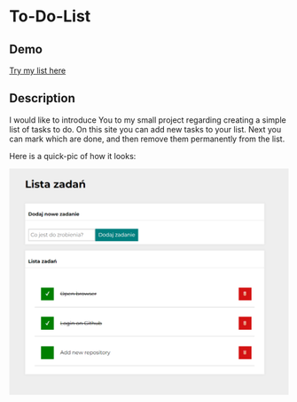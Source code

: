 # To-Do-List

## Demo
[Try my list here](https://mikolajklosek.github.io/To-Do-List/)

## Description
I would like to introduce You to my small project regarding creating a simple list of tasks to do. On this site you can add new tasks to your list. Next you can mark which are done, and then remove them permanently from the list.

Here is a quick-pic of how it looks:

![Pic](https://github.com/MikolajKlosek/To-Do-List/blob/main/images/todolist.png)
